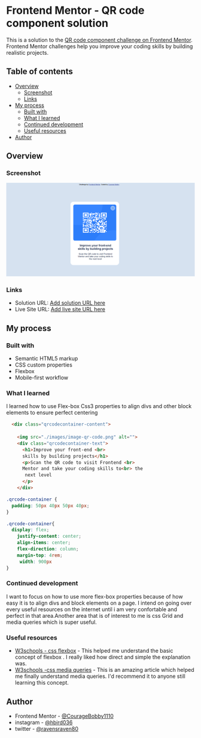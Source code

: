 # Frontend Mentor - QR code component solution

This is a solution to the [QR code component challenge on Frontend Mentor](https://www.frontendmentor.io/challenges/qr-code-component-iux_sIO_H). Frontend Mentor challenges help you improve your coding skills by building realistic projects. 

## Table of contents

- [Overview](#overview)
  - [Screenshot](#screenshot)
  - [Links](#links)
- [My process](#my-process)
  - [Built with](#built-with)
  - [What I learned](#what-i-learned)
  - [Continued development](#continued-development)
  - [Useful resources](#useful-resources)
- [Author](#author)


## Overview

### Screenshot

![](./screenshot/screenshot.png)

### Links

- Solution URL: [Add solution URL here](https://your-solution-url.com)
- Live Site URL: [Add live site URL here](https://your-live-site-url.com)

## My process

### Built with

- Semantic HTML5 markup
- CSS custom properties
- Flexbox
- Mobile-first workflow



### What I learned
 I learned how to use Flex-box Css3 properties to align divs and other block elements to ensure perfect centering


```html
  <div class="qrcodecontainer-content">

    <img src="./images/image-qr-code.png" alt="">
    <div class="qrcodecontainer-text">
      <h1>Improve your front-end <br>
      skills by building projects</h1>
      <p>Scan the QR code to visit Frontend <br>
      Mentor and take your coding skills to<br> the
       next level
      </p>
    </div>
```
```css
.qrcode-container {
  padding: 50px 40px 50px 40px;
}
```
```css
.qrcode-container{
  display: flex;
    justify-content: center;
    align-items: center;
    flex-direction: column;
    margin-top: 4rem;
     width: 900px
}
```


### Continued development

 I want to focus on how to use more flex-box properties because of how easy it is to align divs and block elements on a page. I intend on going over every useful resources on the internet until i am very confortable and perfect in that area.Another area that is of interest to me is css Grid and media queries which is super useful. 


### Useful resources

- [W3schools - css flexbox](https://www.w3schools.com/csS/css3_flexbox.asp) - This helped me understand the basic concept of flexbox . I really liked how direct and simple the explanation was.
- [W3schools -css media queries](https://www.w3schools.com/css/css3_mediaqueries.asp) - This is an amazing article which helped me finally understand media queries. I'd recommend it to anyone still learning this concept.


## Author

- Frontend Mentor - [@CourageBobby1110](https://www.frontendmentor.io/profile/@CourageBobby1110)
- instagram - [@hbird036](https://instagram.com/hbird036?igshid=ZDdkNTZiNTM=)
- twitter - [@ravensraven80](https://twitter.com/ravensraven80?t=WrLhdS7cqHXxtZhUqI5-JQ&s=08) 



